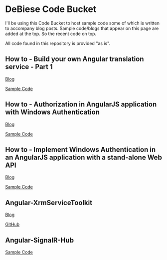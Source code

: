 DeBiese Code Bucket
===================

I'll be using this Code Bucket to host sample code some of which is written to accompany blog posts.
Sample code/blogs that appear on this page are added at the top. So the recent code on top.

All code found in this repository is provided "as is". 

## How to - Build your own Angular translation service - Part 1

[Blog](https://spikesapps.wordpress.com/2016/09/30/how-to-build-your-own-angular-translation-service-part-1/)

[Sample Code](https://github.com/DeBiese/DeBiese-Code-Bucket/tree/master/Sample%20Code/DeBiese.NgResources.Part1)

## How to - Authorization in AngularJS application with Windows Authentication

[Blog](https://spikesapps.wordpress.com/2016/09/20/how-to-authorization-in-angularjs-application-with-windows-authentication/)

[Sample Code](https://github.com/DeBiese/DeBiese-Code-Bucket/tree/master/Sample%20Code/DeBiese.Authorization)

## How to - Implement Windows Authentication in an AngularJS application with a stand-alone Web API

[Blog](https://spikesapps.wordpress.com/2016/09/08/how-to-implement-windows-authentication-in-an-angularjs-application-with-a-stand-alone-web-api/)

[Sample Code](https://github.com/DeBiese/DeBiese-Code-Bucket/tree/master/Sample%20Code/DeBiese.WinAuth)

## Angular-XrmServiceToolkit

[Blog](https://spikesapps.wordpress.com/2015/10/25/angular-spa-in-dynamics-crm-ngxrmservicetoolkit/)

[GitHub](https://github.com/DeBiese/Angular-XrmServiceToolkit)

## Angular-SignalR-Hub

[Sample Code](https://github.com/DeBiese/DeBiese-Code-Bucket/tree/master/Sample%20Code/Spikes.RubenB.SignalR)

 